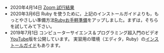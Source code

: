 * <span class="date">2020年4月14日</span>
[Zoom 試行結果](https://tcs.c.titech.ac.jp/online2020/index.md)
* <span class="date">2020年3月6日</span>
Ruby を使うために，上記のインストールガイドよりも，もっとやさしい準備方法[Rubyお手軽準備](https://tcs.c.titech.ac.jp/cs/jyunbi.pdf)をアップしました。まずは，そちらを試してみて下さい。
* <span class="date">2019年7月1日</span> 
コンピューターサイエンス＆プログラミング超入門のビデオ[YouTube](https://www.youtube.com/playlist?list=PLqX1hzBNwl2oMJqjuPylcf8aAQFSGCWQr)版を公開しています。
実習用の環境（エディタ，Ruby）の[インストールガイド](https://tcs.c.titech.ac.jp/download/installguideJP.pdf)もあります。
